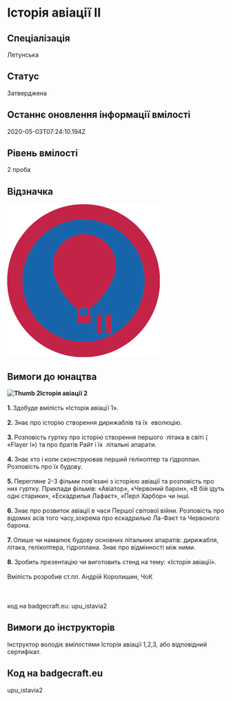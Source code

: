 # Історія авіації ІІ

## Спеціалізація

Летунська

## Статус

Затверджена

## Останнє оновлення інформації вмілості

2020-05-03T07:24:10.194Z

## Рівень вмілості

2 проба

## Відзначка

![Відзначка](../images/Istoriia_aviatsii_II/________________2.png)

## Вимоги до юнацтва

<div><b><img alt="Thumb                 2" src="/uploads/textareas/bootsy/image/34/small_________________2.png">Історія авіації 2</b></div><div><br></div><div><b>1. </b>Здобуде вмілість «Історія авіації 1».</div><div><b><br>2. </b>Знає про історію створення дирижаблів та їх &nbsp;еволюцію.&nbsp;</div><div><b><br>3. </b>Розповість гуртку про історію створення першого &nbsp;літака в світі ( «Flayer I») та про братів Райт і їх &nbsp;літальні апарати.</div><div><b><br>4. </b>Знає хто і коли сконструював перший гелікоптер та гідроплан. Розповість про їх будову.</div><div><b><br>5. </b>Перегляне 2-3 фільми пов’язані з історією авіації та розповість про них гуртку. Приклади фільмів: «Авіатор», «Червоний барон», «В бій ідуть одні старики», «Ескадрилья Лафаєт», «Перл Харбор» чи інші.</div><div><b><br>6. </b>Знає про розвиток авіації в часи Першої світової війни. Розповість про відомих асів того часу,зокрема про ескадрилью Ла-Фаєт та Червоного барона.</div><div><b><br>7. </b>Опише чи намалює будову основних літальних апаратів: дирижабля, літака, гелікоптера, гідроплана. Знає про відмінності між ними.</div><div><b><br>8. </b>Зробить презентацію чи виготовить стенд на тему: «Історія авіації».<br><br>Вмілість розробив ст.пл. Андрій Королишин, ЧоК<br><br><br><br>код на badgecraft.eu: upu_istavia2<br></div>

## Вимоги до інструкторів

<div>Інструктор володіє вмілостями Історія авіації 1,2,3, або відповідний сертифікат.<br></div>

## Код на badgecraft.eu

upu_istavia2
